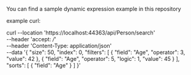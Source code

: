 You can find a sample dynamic expression example in this repository

example curl:

curl --location 'https://localhost:44363/api/Person/search' \
--header 'accept: */*' \
--header 'Content-Type: application/json' \
--data '{
  "size": 50,
  "index": 0,
  "filters": [
    {
      "field": "Age",
      "operator": 3,
      "value": 42
    },
    {
      "field": "Age",
      "operator": 5,
"logic": 1,
      "value": 45
    }
  ],
  "sorts": [
    {
      "field": "Age"
    }
  ]
}'
